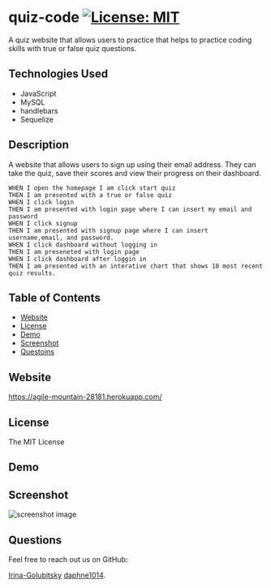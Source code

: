 # quiz-code [![License: MIT](https://img.shields.io/badge/License-MIT-yellow.svg)](https://opensource.org/licenses/MIT)
A quiz website that allows users to practice that helps to practice coding skills with true or false quiz questions.

## Technologies Used

* JavaScript
* MySQL
* handlebars
* Sequelize

## Description 

A website that allows users to sign up using their email address. They can take the quiz, save their scores and view their progress on their dashboard.

```
WHEN I open the homepage I am click start quiz
THEN I am presented with a true or false quiz
WHEN I click login
THEN I am presented with login page where I can insert my email and password
WHEN I click signup
THEN I am presented with signup page where I can insert username,email, and password.
WHEN I click dashboard without logging in
THEN I am preseneted with login page
WHEN I click dashboard after loggin in
THEN I am presented with an interative chart that shows 10 most recent quiz results.

```

## Table of Contents 
- [Website](#website)
- [License](#license)
- [Demo](#demo)
- [Screenshot](#screenshot)
- [Questoins](#questions)
  
## Website
  
 https://agile-mountain-28181.herokuapp.com/

## License 
  
  The MIT License

## Demo
  
 

## Screenshot
  
  ![screenshot image]() 
   
## Questions
  Feel free to reach out us on GitHub: 

  [Irina-Golubitsky](https://github.com/Irina-Golubitsky)
  [daphne1014](https://github.com/daphne1014).
  
